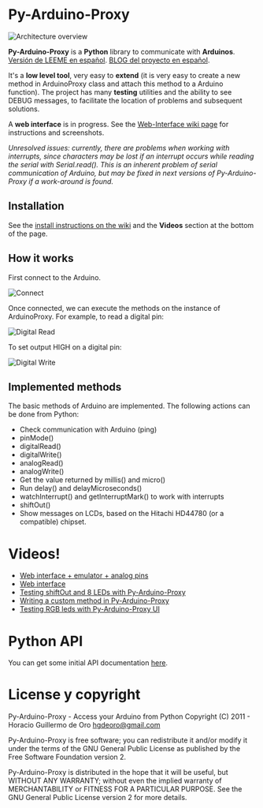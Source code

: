 Py-Arduino-Proxy
================

![Architecture overview](/hgdeoro/py-arduino-proxy/raw/master/examples/architecture-overview.png "Architecture overview")

**Py-Arduino-Proxy** is a **Python** library to communicate with **Arduinos**. [Versión de LEEME en español](/hgdeoro/py-arduino-proxy/blob/master/README-es.md "Versión en español").
[BLOG del proyecto en español](http://pyarduinoproxy.blogspot.com/ "BLOG del proyecto en español").

It's a **low level tool**, very easy to **extend** (it is very easy to create a new method in ArduinoProxy class and attach this method to a Arduino function).
The project has many **testing** utilities and the ability to see DEBUG messages, to facilitate the location of problems and subsequent solutions.

A **web interface** is in progress. See the [Web-Interface wiki page](https://github.com/hgdeoro/py-arduino-proxy/wiki/Web-Interface) for instructions and screenshots.

*Unresolved issues: currently, there are problems when working with interrupts, since characters may be lost if an interrupt occurs while 
reading the serial with Serial.read(). This is an inherent problem of serial communication of Arduino, but may be fixed in next versions of Py-Arduino-Proxy
if a work-around is found.*

Installation
------------

See the [install instructions on the wiki](https://github.com/hgdeoro/py-arduino-proxy/wiki/How-to-install "Install instructions")
and the **Videos** section at the bottom of the page.


How it works 
------------

First connect to the Arduino. 

![Connect](/hgdeoro/py-arduino-proxy/raw/master/examples/arduino-proxy-connect.png "Connect")

Once connected, we can execute the methods on the instance of ArduinoProxy. For example, to read a digital pin: 

![Digital Read](/hgdeoro/py-arduino-proxy/raw/master/examples/arduino-proxy-digital-read.png "Digital Read")

To set output HIGH on a digital pin: 

![Digital Write](/hgdeoro/py-arduino-proxy/raw/master/examples/arduino-proxy-digital-write.png "Digital Write")

Implemented methods  
------------------- 

The basic methods of Arduino are implemented. The following actions can be done from Python: 

* Check communication with Arduino (ping) 
* pinMode()
* digitalRead()
* digitalWrite()
* analogRead()
* analogWrite()
* Get the value returned by millis() and micro()
* Run delay() and delayMicroseconds()
* watchInterrupt() and getInterruptMark() to work with interrupts
* shiftOut()
* Show messages on LCDs, based on the Hitachi HD44780 (or a compatible) chipset.

Videos!
=======

* [Web interface + emulator + analog pins](http://www.youtube.com/watch?v=fMhAJlvZQco "Web interface + emulator + analog pins")
* [Web interface](http://www.youtube.com/watch?v=QE6UJSs3b6Q "Web interface")
* [Testing shiftOut and 8 LEDs with Py-Arduino-Proxy](http://www.youtube.com/watch?v=_9MselaKcdU "Testing shiftOut and 8 LEDs with Py-Arduino-Proxy")
* [Writing a custom method in Py-Arduino-Proxy](http://www.youtube.com/watch?v=2kgQpQqTVUU "Writing a custom method in Py-Arduino-Proxy")
* [Testing RGB leds with Py-Arduino-Proxy UI](http://www.youtube.com/watch?v=yM1ZaTFAZwc "Testing RGB leds with Py-Arduino-Proxy UI")

Python API
==========

You can get some initial API documentation [here](http://www.hgdeoro.com.ar/~horacio/py-arduino-proxy/index.html).

License y copyright
===================

Py-Arduino-Proxy - Access your Arduino from Python
Copyright (C) 2011 - Horacio Guillermo de Oro <hgdeoro@gmail.com>

Py-Arduino-Proxy is free software; you can redistribute it and/or modify
it under the terms of the GNU General Public License as published by
the Free Software Foundation version 2.

Py-Arduino-Proxy is distributed in the hope that it will be useful,
but WITHOUT ANY WARRANTY; without even the implied warranty of
MERCHANTABILITY or FITNESS FOR A PARTICULAR PURPOSE.  See the
GNU General Public License version 2 for more details.
